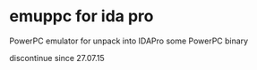 # emuppc for ida pro

PowerPC emulator for unpack into IDAPro some PowerPC binary

discontinue since 27.07.15